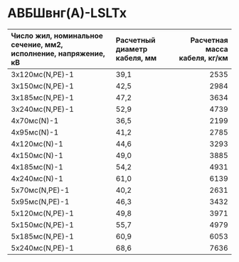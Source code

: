 # АВБШвнг(А)-LSLTx

| Число жил, номинальное сечение, мм2, исполнение, напряжение, кВ   | Расчетный диаметр кабеля, мм   |   Расчетная масса кабеля, кг/км |
|:------------------------------------------------------------------|:-------------------------------|--------------------------------:|
| 3х120мс(N,PE)-1                                                   | 39,1                           |                            2535 |
| 3х150мс(N,PE)-1                                                   | 42,5                           |                            2984 |
| 3х185мс(N,PE)-1                                                   | 47,2                           |                            3634 |
| 3х240мс(N,PE)-1                                                   | 52,9                           |                            4739 |
| 4х70мс(N)-1                                                       | 36,5                           |                            2199 |
| 4х95мс(N)-1                                                       | 41,2                           |                            2785 |
| 4х120мс(N)-1                                                      | 44,6                           |                            3293 |
| 4х150мс(N)-1                                                      | 49,0                           |                            3885 |
| 4х185мс(N)-1                                                      | 54,2                           |                            4931 |
| 4х240мс(N)-1                                                      | 61,0                           |                            6139 |
| 5х70мс(N,PE)-1                                                    | 40,2                           |                            2631 |
| 5х95мс(N,PE)-1                                                    | 46,3                           |                            3432 |
| 5х120мс(N,PE)-1                                                   | 49,8                           |                            3971 |
| 5х150мс(N,PE)-1                                                   | 55,7                           |                            4979 |
| 5х185мс(N,PE)-1                                                   | 60,9                           |                            6053 |
| 5х240мс(N,PE)-1                                                   | 68,6                           |                            7636 |